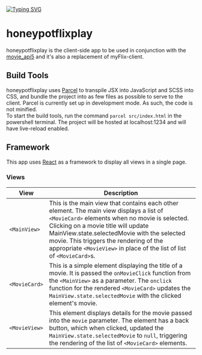 [![Typing SVG](https://readme-typing-svg.herokuapp.com?color=%23F7A12C&duration=4900&width=550&lines=hello+!+thank+you+for+visiting+honeypotflix+app+repository)](https://git.io/typing-svg)


# honeypotflixplay 


honeypotflixplay is the client-side app to be used in conjunction with the [movie_api5](https://xurros.github.io/movie_api5/) and it's also a replacement of myFlix-client.

## Build Tools
honeypotflixplay uses [Parcel](https://parceljs.org/docs/) to transpile JSX into JavaScript and SCSS into CSS, and bundle the project into as few files as possible to serve to the client. Parcel is currently set up in development mode. As such, the code is not minified.  
To start the build tools, run the command `parcel src/index.html` in the powershell terminal. The project will be hosted at localhost:1234 and will have live-reload enabled.
## Framework
This app uses [React](https://reactjs.org/docs/getting-started.html) as a framework to display all views in a single page.
### Views
| View | Description |
| --- | --- |
| `<MainView>` | This is the main view that contains each other element. The main view displays a list of `<MovieCard>` elements when no movie is selected. Clicking on a movie title will update MainView.state.selectedMovie with the selected movie. This triggers the rendering of the appropriate `<MovieView>` in place of the list of list of `<MovieCard>`s. |
| `<MovieCard>` | This is a simple element displaying the title of a movie. It is passed the `onMovieClick` function from the `<MainView>` as a parameter. The `onclick` function for the rendered `<MovieCard>` updates the `MainView.state.selectedMovie` with the clicked element's movie. |
| `<MovieView>` | This element displays details for the movie passed into the `movie` parameter. The element has a back button, which when clicked, updated the `MainView.state.selectedMovie` to `null`, triggering the rendering of the list of `<MovieCard>` elements. |
